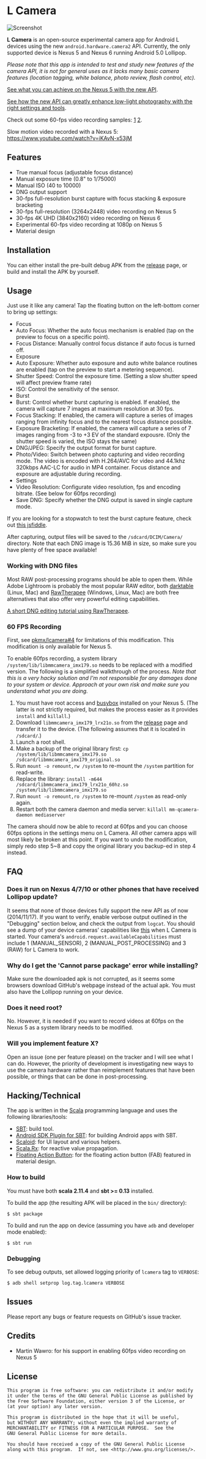 # L Camera

![Screenshot](screenshot.jpg?raw=true)

**L Camera** is an open-source experimental camera app for Android L devices using the new `android.hardware.camera2` API. Currently, the only supported device is Nexus 5 and Nexus 6 running Android 5.0 Lollipop.

*Please note that this app is intended to test and study new features of the camera API, it is not for general uses as it lacks many basic camera features (location tagging, white balance, photo review, flash control, etc).*

[See what you can achieve on the Nexus 5 with the new API](http://imgur.com/a/qQkkR).

[See how the new API can greatly enhance low-light photography with the right settings and tools](http://imgur.com/a/ftvBH).

Check out some 60-fps video recording samples: [1](https://www.youtube.com/watch?v=T6D1Qu7Q23o) [2](https://www.youtube.com/watch?v=kTL3FfGV2k4).

Slow motion video recorded with a Nexus 5: https://www.youtube.com/watch?v=iKAvN-x53jM

## Features

* True manual focus (adjustable focus distance)
* Manual exposure time (0.8" to 1/75000)
* Manual ISO (40 to 10000)
* DNG output support
* 30-fps full-resolution burst capture with focus stacking & exposure bracketing
* 30-fps full-resolution (3264x2448) video recording on Nexus 5
* 30-fps 4K UHD (3840x2160) video recording on Nexus 6
* Experimental 60-fps video recording at 1080p on Nexus 5
* Material design

## Installation

You can either install the pre-built debug APK from the [release](https://github.com/PkmX/lcamera/releases) page, or build and install the APK by yourself.

## Usage

Just use it like any camera! Tap the floating button on the left-bottom corner to bring up settings:

* Focus
 * Auto Focus: Whether the auto focus mechanism is enabled (tap on the preview to focus on a specific point).
 * Focus Distance: Manually control focus distance if auto focus is turned off.
* Exposure
 * Auto Exposure: Whether auto exposure and auto white balance routines are enabled (tap on the preview to start a metering sequence).
 * Shutter Speed: Control the exposure time. (Setting a slow shutter speed will affect preview frame rate)
 * ISO: Control the sensitivity of the sensor.
* Burst
 * Burst: Control whether burst capturing is enabled. If enabled, the camera will capture 7 images at maximum resolution at 30 fps.
 * Focus Stacking: If enabled, the camera will capture a series of images ranging from infinity focus and to the nearest focus distance possible.
 * Exposure Bracketing: If enabled, the camera will capture a series of 7 images ranging from -3 to +3 EV of the standard expousre. (Only the shutter speed is varied, the ISO stays the same)
 * DNG/JPEG: Specify the output format for burst capture.
* Photo/Video: Switch between photo capturing and video recording mode. The video is encoded with H.264/AVC for video and 44.1khz 320kbps AAC-LC for audio in MP4 container. Focus distance and exposure are adjustable during recording.
* Settings
 * Video Resolution: Configurate video resolution, fps and encoding bitrate. (See below for 60fps recording)
 * Save DNG: Specify whether the DNG output is saved in single capture mode.

If you are looking for a stopwatch to test the burst capture feature, check out [this jsfiddle](http://jsfiddle.net/jw2z5eeu/).

After capturing, output files will be saved to the `/sdcard/DCIM/Camera/` directory. Note that each DNG image is 15.36 MiB in size, so make sure you have plenty of free space available!

### Working with DNG files

Most RAW post-processing programs should be able to open them. While Adobe Lightroom is probably the most popular RAW editor, both [darktable](http://www.darktable.org/) (Linux, Mac) and [RawTherapee](http://rawtherapee.com/) (Windows, Linux, Mac) are both free alternatives that also offer very powerful editing capabilities.

[A short DNG editing tutorial using RawTherapee](http://imgur.com/a/ZpEPP#0).

### 60 FPS Recording
First, see [pkmx/lcamera#4](https://github.com/PkmX/lcamera/issues/4#issuecomment-61356241) for limitations of this modification. This modification is only available for Nexus 5.

To enable 60fps recording, a system library `/system/lib/libmmcamera_imx179.so` needs to be replaced with a modified version. The following is a simplified walkthrough of the process. *Note that this is a very hacky solution and I'm not responsible for any damages done to your system or device. Approach at your own risk and make sure you understand what you are doing.*

1. You must have root access and [busybox](https://play.google.com/store/apps/details?id=stericson.busybox) installed on your Nexus 5. (The latter is not strictly required, but makes the process easier as it provides `install` and `killall`.)
2. Download `libmmcamera_imx179_lrx21o.so` from the [release](https://github.com/PkmX/lcamera/releases) page and transfer it to the device. (The following assumes that it is located in `/sdcard/`.)
3. Launch a root shell.
4. Make a backup of the original library first: `cp /system/lib/libmmcamera_imx179.so /sdcard/libmmcamera_imx179_original.so`
5. Run `mount -o remount,rw /system` to re-mount the `/system` partition for read-write.
6. Replace the library: `install -m644 /sdcard/libmmcamera_imx179_lrx21o_60hz.so /system/lib/libmmcamera_imx179.so`
7. Run `mount -o remount,ro /system` to re-mount `/system` as read-only again.
8. Restart both the camera daemon and media server: `killall mm-qcamera-daemon mediaserver`

The camera should now be able to record at 60fps and you can choose 60fps options in the settings menu on L Camera. All other camera apps will most likely be broken at this point. If you want to undo the modification, simply redo step 5~8 and copy the original library you backup-ed in step 4 instead.

## FAQ

### Does it run on Nexus 4/7/10 or other phones that have received Lollipop update?
It seems that none of those devices fully support the new API as of now (2014/11/17). If you want to verify, enable verbose output outlined in the "Debugging" section below, and check the output from `logcat`. You should see a dump of your device cameras' capabilities like [this](https://gist.github.com/PkmX/fefff90bab3b6eb2847f) when L Camera is started. Your camera's `android.request.availableCapabilities` must include 1 (MANUAL_SENSOR), 2 (MANUAL_POST_PROCESSING) and 3 (RAW) for L Camera to work.

### Why do I get the 'Cannot parse package' error while installing?
Make sure the downloaded apk is not corrupted, as it seems some browsers download GitHub's webpage instead of the actual apk. You must also have the Lollipop running on your device.

### Does it need root?
No. However, it is needed if you want to record videos at 60fps on the Nexus 5 as a system library needs to be modified.

### Will you implement feature X?
Open an issue (one per feature please) on the tracker and I will see what I can do. However, the priority of development is investigating new ways to use the camera hardware rather than reimplement features that have been possible, or things that can be done in post-processing.

## Hacking/Technical

The app is written in the [Scala](http://www.scala-lang.org/) programming language and uses the following libraries/tools:

* [SBT](http://www.scala-sbt.org/): build tool.
* [Android SDK Plugin for SBT](https://github.com/pfn/android-sdk-plugin): for building Android apps with SBT.
* [Scaloid](https://github.com/pocorall/scaloid/): for UI layout and various helpers.
* [Scala.Rx](https://github.com/lihaoyi/scala.rx): for reactive value propagation.
* [Floating Action Button](https://github.com/makovkastar/FloatingActionButton): for the floating action button (FAB) featured in material design.

### How to build

You must have both **scala 2.11.4** and **sbt >= 0.13** installed.

To build the app (the resulting APK will be placed in the `bin/` directory):

    $ sbt package

To build and run the app on device (assuming you have `adb` and developer mode enabled):

    $ sbt run

### Debugging

To see debug outputs, set allowed logging priority of `lcamera` tag to `VERBOSE`:

    $ adb shell setprop log.tag.lcamera VERBOSE

## Issues

Please report any bugs or feature requests on GitHub's issue tracker.

## Credits

* Martin Wawro: for his support in enabling 60fps video recording on Nexus 5

## License

    This program is free software: you can redistribute it and/or modify
    it under the terms of the GNU General Public License as published by
    the Free Software Foundation, either version 3 of the License, or
    (at your option) any later version.

    This program is distributed in the hope that it will be useful,
    but WITHOUT ANY WARRANTY; without even the implied warranty of
    MERCHANTABILITY or FITNESS FOR A PARTICULAR PURPOSE.  See the
    GNU General Public License for more details.

    You should have received a copy of the GNU General Public License
    along with this program.  If not, see <http://www.gnu.org/licenses/>.

